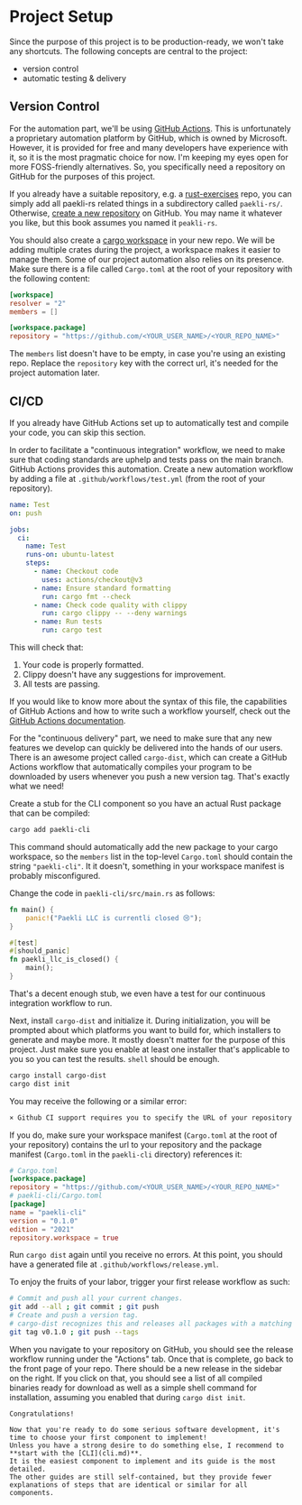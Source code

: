 # Project Setup

Since the purpose of this project is to be production-ready, we won't take any shortcuts.
The following concepts are central to the project:
- version control
- automatic testing & delivery

## Version Control

For the automation part, we'll be using [GitHub Actions](https://docs.github.com/en/actions).
This is unfortunately a proprietary automation platform by GitHub, which is owned by Microsoft.
However, it is provided for free and many developers have experience with it, so it is the most pragmatic choice for now.
I'm keeping my eyes open for more FOSS-friendly alternatives.
So, you specifically need a repository on GitHub for the purposes of this project.

If you already have a suitable repository, e.g. a [rust-exercises](https://github.com/senekor/rust-exercises) repo, you can simply add all paekli-rs related things in a subdirectory called `paekli-rs/`.
Otherwise, [create a new repository](https://github.com/new) on GitHub.
You may name it whatever you like, but this book assumes you named it `peakli-rs`.

You should also create a [cargo workspace](https://doc.rust-lang.org/book/ch14-03-cargo-workspaces.html) in your new repo.
We will be adding multiple crates during the project, a workspace makes it easier to manage them.
Some of our project automation also relies on its presence.
Make sure there is a file called `Cargo.toml` at the root of your repository with the following content:

```toml
[workspace]
resolver = "2"
members = []

[workspace.package]
repository = "https://github.com/<YOUR_USER_NAME>/<YOUR_REPO_NAME>"
```

The `members` list doesn't have to be empty, in case you're using an existing repo.
Replace the `repository` key with the correct url, it's needed for the project automation later.

## CI/CD

If you already have GitHub Actions set up to automatically test and compile your code, you can skip this section.

In order to facilitate a "continuous integration" workflow, we need to make sure that coding standards are uphelp and tests pass on the main branch.
GitHub Actions provides this automation.
Create a new automation workflow by adding a file at `.github/workflows/test.yml` (from the root of your repository).

```yaml
name: Test
on: push

jobs:
  ci:
    name: Test
    runs-on: ubuntu-latest
    steps:
      - name: Checkout code
        uses: actions/checkout@v3
      - name: Ensure standard formatting
        run: cargo fmt --check
      - name: Check code quality with clippy
        run: cargo clippy -- --deny warnings
      - name: Run tests
        run: cargo test
```

This will check that:
1. Your code is properly formatted.
1. Clippy doesn't have any suggestions for improvement.
1. All tests are passing.

If you would like to know more about the syntax of this file, the capabilities of GitHub Actions and how to write such a workflow yourself, check out the [GitHub Actions documentation](https://docs.github.com/en/actions).

For the "continuous delivery" part, we need to make sure that any new features we develop can quickly be delivered into the hands of our users.
There is an awesome project called `cargo-dist`, which can create a GitHub Actions workflow that automatically compiles your program to be downloaded by users whenever you push a new version tag.
That's exactly what we need!

Create a stub for the CLI component so you have an actual Rust package that can be compiled:

```sh
cargo add paekli-cli
```

This command should automatically add the new package to your cargo workspace, so the `members` list in the top-level `Cargo.toml` should contain the string `"paekli-cli"`.
It it doesn't, something in your workspace manifest is probably misconfigured.

Change the code in `paekli-cli/src/main.rs` as follows:

```rust
fn main() {
    panic!("Paekli LLC is currentli closed 😢");
}

#[test]
#[should_panic]
fn paekli_llc_is_closed() {
    main();
}
```

That's a decent enough stub, we even have a test for our continuous integration workflow to run.

Next, install `cargo-dist` and initialize it.
During initialization, you will be prompted about which platforms you want to build for, which installers to generate and maybe more.
It mostly doesn't matter for the purpose of this project.
Just make sure you enable at least one installer that's applicable to you so you can test the results.
`shell` should be enough.

```sh
cargo install cargo-dist
cargo dist init
```

You may receive the following or a similar error:

```txt
× Github CI support requires you to specify the URL of your repository
```

If you do, make sure your workspace manifest (`Cargo.toml` at the root of your repository) contains the url to your repository and the package manifest (`Cargo.toml` in the `paekli-cli` directory) references it:

```toml
# Cargo.toml
[workspace.package]
repository = "https://github.com/<YOUR_USER_NAME>/<YOUR_REPO_NAME>"
# paekli-cli/Cargo.toml
[package]
name = "paekli-cli"
version = "0.1.0"
edition = "2021"
repository.workspace = true
```

Run `cargo dist` again until you receive no errors.
At this point, you should have a generated file at `.github/workflows/release.yml`.

To enjoy the fruits of your labor, trigger your first release workflow as such:

```sh
# Commit and push all your current changes.
git add --all ; git commit ; git push
# Create and push a version tag.
# cargo-dist recognizes this and releases all packages with a matching version.
git tag v0.1.0 ; git push --tags
```

When you navigate to your repository on GitHub, you should see the release workflow running under the "Actions" tab.
Once that is complete, go back to the front page of your repo.
There should be a new release in the sidebar on the right.
If you click on that, you should see a list of all compiled binaries ready for download as well as a simple shell command for installation, assuming you enabled that during `cargo dist init`.

```admonish check title="Where to go next"
Congratulations!

Now that you're ready to do some serious software development, it's time to choose your first component to implement!
Unless you have a strong desire to do something else, I recommend to **start with the [CLI](cli.md)**.
It is the easiest component to implement and its guide is the most detailed.
The other guides are still self-contained, but they provide fewer explanations of steps that are identical or similar for all components.
```
